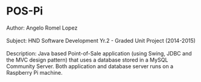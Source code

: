 # POS-Pi
Author: Angelo Romel Lopez<br/><br/>
Subject: HND Software Development Yr.2 - Graded Unit Project (2014-2015)<br/><br/>
Description: Java based Point-of-Sale application (using Swing, JDBC and the MVC design pattern)  that uses a database stored in a MySQL Community Server. Both application and database server runs on a Raspberry Pi machine.
